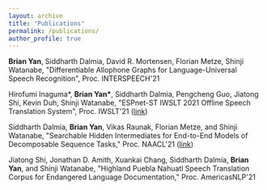 ```yaml
---
layout: archive
title: "Publications"
permalink: /publications/
author_profile: true
---
```

**Brian Yan**, Siddharth Dalmia, David R. Mortensen, Florian Metze, Shinji Watanabe, "Differentiable Allophone Graphs for Language-Universal Speech Recognition", Proc. INTERSPEECH'21

Hirofumi Inaguma\*, **Brian Yan\***, Siddharth Dalmia, Pengcheng Guo, Jiatong Shi, Kevin Duh, Shinji Watanabe, "ESPnet-ST IWSLT 2021 Offline Speech Translation System", Proc. IWSLT'21 ([link](https://arxiv.org/abs/2107.00636))

Siddharth Dalmia, **Brian Yan**, Vikas Raunak, Florian Metze, and Shinji Watanabe, "Searchable Hidden Intermediates for End-to-End Models of Decomposable Sequence Tasks," Proc. NAACL'21 ([link](https://arxiv.org/abs/2105.00573))

Jiatong Shi, Jonathan D. Amith, Xuankai Chang, Siddharth Dalmia, **Brian Yan**, and Shinji Watanabe, "Highland Puebla Nahuatl Speech Translation Corpus for Endangered Language Documentation," Proc. AmericasNLP'21
